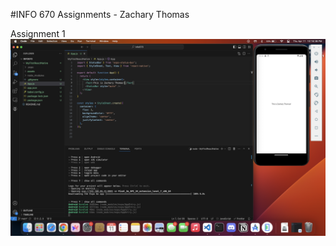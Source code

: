 #INFO 670 Assignments - Zachary Thomas

Assignment 1
![Assignment 1 Solution](<Screenshot 2024-04-11 at 10.16.38 PM.png>)

